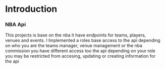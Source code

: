 # Introduction 

### NBA Api

This projects is base on the nba it have endpoints for teams, players, venues and events. I Implemented a roles base access to the api depending on who you are the teams manager, venue management or the nba commission 
you have different access too the api depending on your role you may be restricted from accesing, updating or creating information for the api

